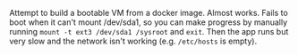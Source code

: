 Attempt to build a bootable VM from a docker image. Almost works. Fails to boot when it can't mount /dev/sda1, so you can make progress by manually running `mount -t ext3 /dev/sda1 /sysroot` and `exit`. Then the app runs but very slow and the network isn't working (e.g. `/etc/hosts` is empty).